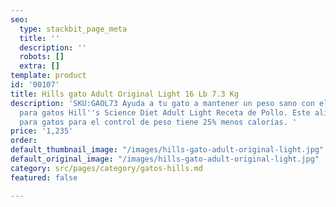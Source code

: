 ```yaml
---
seo:
  type: stackbit_page_meta
  title: ''
  description: ''
  robots: []
  extra: []
template: product
id: '00107'
title: Hills gato Adult Original Light 16 Lb 7.3 Kg
description: 'SKU:GAOL73 Ayuda a tu gato a mantener un peso sano con el alimento seco
  para gatos Hill''s Science Diet Adult Light Receta de Pollo. Este alimento seco
  para gatos para el control de peso tiene 25% menos calorías. '
price: '1,235'
order: 
default_thumbnail_image: "/images/hills-gato-adult-original-light.jpg"
default_original_image: "/images/hills-gato-adult-original-light.jpg"
category: src/pages/category/gatos-hills.md
featured: false

---
```

